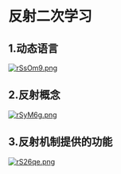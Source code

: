 # 反射二次学习

## 1.动态语言

[![rSsOm9.png](https://s3.ax1x.com/2020/12/08/rSsOm9.png)](https://imgchr.com/i/rSsOm9)

## 2.反射概念

[![rSyM6g.png](https://s3.ax1x.com/2020/12/08/rSyM6g.png)](https://imgchr.com/i/rSyM6g)

## 3.反射机制提供的功能

[![rS26qe.png](https://s3.ax1x.com/2020/12/08/rS26qe.png)](https://imgchr.com/i/rS26qe)



